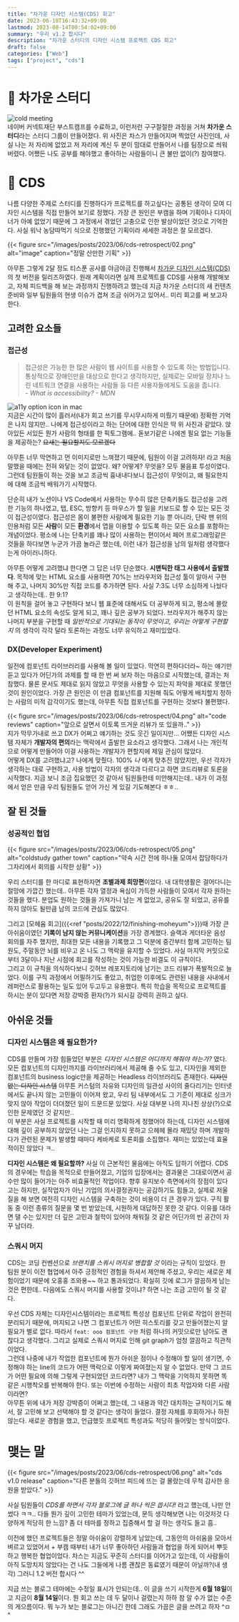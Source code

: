 ```yaml
---
title: "차가운 디자인 시스템(CDS) 회고"
date: 2023-06-18T16:43:32+09:00
lastmod: 2023-08-14T00:54:02+09:00
summary: "우리 v1.2 합시다"
description: "차가운 스터디의 디자인 시스템 프로젝트 CDS 회고"
draft: false
categories: ["Web"]
tags: ["project", "cds"]
---
```


# 🥶 차가운 스터디

![cold meeting](/images/posts/2023/06/cds-retrospect/01.png)  
네이버 커넥트재단 부스트캠프를 수료하고, 이런저런 구구절절한 과정을 거쳐 **차가운 스터디**라는 스터디 그룹이 만들어졌다. 위 사진은 차스가 만들어지며 찍었던 사진인데, 사실 나는 저 자리에 없었고 저 자리에 계신 두 분이 맘대로 만들어서 나를 팀장으로 씌워버렸다. 어쨌든 나도 공부를 해야했고 좋아하는 사람들이니 큰 불만 없이(?) 참여했다.

# 🧊 CDS

나름 다양한 주제로 스터디를 진행하다가 프로젝트를 하고싶다는 공통된 생각이 모여 디자인 시스템을 직접 만들어 보기로 정했다. 가장 큰 원인은 부캠을 하며 기획이나 디자이너가 아예 없었기 때문에 그 과정에서 겪었던 고충으로 인한 발상이었던 것으로 기억한다. 사실 워낙 농담따먹기 식으로 진행했던 기획이라 세세한 과정은 잘 모르겠다.

{{< figure src="/images/posts/2023/06/cds-retrospect/02.png" alt="image" caption="정말 산만한 기획" >}}

아무튼 그렇게 2달 정도 티스푼 공사를 야금야금 진행해서 [차가운 디자인 시스템(CDS)](https://github.com/c-h-w-h/cds)의 첫 버전을 릴리즈하였다. 원래 계획이라면 실제 프로젝트를 CDS를 사용해 개발해보고, 자체 피드백을 해 보는 과정까지 진행하려고 했는데 지금 차가운 스터디의 새 컨텐츠 준비와 일부 팀원들의 현생 이슈가 겹쳐 조금 쉬어가고 있어서.. 미리 회고를 써 보고자 한다.

## 고려한 요소들

### 접근성

> 접근성은 가능한 한 많은 사람이 웹 사이트를 사용할 수 있도록 하는 방법입니다. 통상적으로 장애인만을 대상으로 한다고 생각하지만, 실제로는 모바일 장치나 느린 네트워크 연결을 사용하는 사람들 등 다른 사용자들에게도 도움을 줍니다.  
> _- What is accessibility? - MDN_

![a11y option icon in mac](/images/posts/2023/06/cds-retrospect/03.png)  
지금은 시간이 많이 흘러서(내가 회고 쓰기를 무시무시하게 미뤘기 때문에) 정확한 기억은 나지 않지만.. 나에게 접근성이라고 하는 단어에 대한 인식은 딱 위 사진과 같았다. 앉아있든 서있든 뭔가 사람의 형태를 한 픽토그램에.. 돋보기같은 나에겐 필요 없는 기능들을 제공하는? ~~요새는 필요할지도 모르겠다~~

아무튼 너무 막연하고 먼 이미지로만 느껴졌기 때문에, 팀원이 이걸 고려하자! 라고 처음 말했을 때에는 전혀 와닿는 것이 없었다. 왜? 어떻게? 무엇을? 모두 물음표 투성이였다. 그런데 팀원들이 하는 것을 보고 조금씩 흉내내다보니 접근성이 무엇이고, 왜 필요한지에 대해 조금씩 배워가기 시작했다.

단순히 내가 노션이나 VS Code에서 사용하는 무수히 많은 단축키들도 접근성을 고려한 기능의 하나였고, 탭, ESC, 방향키 등 마우스가 할 일을 키보드로 할 수 있는 모든 것이 접근성이였다. 접근성은 몸이 불편한 사람에게 필요한 기능 뿐 아니라, 단락 맨 위의 인용처럼 모든 **사람**이 모든 **환경**에서 앱을 이용할 수 있도록 하는 모든 요소를 포함하는 개념이었다. 평소에 나는 단축키를 꽤나 많이 사용하는 편이어서 페어 프로그래밍같은 것들을 하다보면 누군가 가끔 놀라곤 했는데, 이런 내가 접근성을 남의 일처럼 생각했다는게 아이러니하다.

아무튼 어떻게 고려했냐 한다면 그 답은 너무 단순했다. **시맨틱한 태그 사용에서 출발했다**. 목적에 맞는 HTML 요소를 사용하면 70%는 브라우저와 접근성 툴이 알아서 구현해 주고, 나머지 30%만 직접 코드를 추가하면 된다. 사실 7:3도 너무 소심하게 나눴다고 생각하는데.. 한 9:1?  
이 원칙을 걸어 놓고 구현하다 보니 웹 표준에 대해서도 더 공부하게 되고, 평소에 몰랐던 HTML 요소의 속성도 알게 되고, 꽤나 깊은 공부가 되었다. 브라우저가 해주지 않는 나머지 부분을 구현할 때 _일반적으로 기대되는 동작이 무엇이고, 우리는 어떻게 구현할지_ 의 생각이 각각 달라 토론하는 과정도 너무 유익하고 재미있었다.

### DX(Developer Experiment)

일전에 컴포넌트 라이브러리를 사용해 볼 일이 있었다. 막연히 편하다더라~ 하는 얘기만 듣고 있다가 어딘가의 과제를 할 때 한 번 써 보자 하는 마음으로 시작했는데, 결과는 처참했다. 물론 문서도 제대로 읽지 않았고 무엇을 사용할 수 있는지 파악을 제대로 못했던 것이 원인이었다. 가장 큰 원인은 이 만큼 컴포넌트를 지원해 줘도 어떻게 배치할지 정하는 사람의 미적 감각이기도 했는데, 아무튼 직접 컴포넌트를 구현하는 것보다 불편했다.

{{< figure src="/images/posts/2023/06/cds-retrospect/04.png" alt="code reviews" caption="앞으로 살면서 이토록 뜨거운 리뷰가 또 있을까.." >}}  
지가 막무가내로 쓰고 DX가 어쩌고 얘기하는 것도 웃긴 일이지만... 어쨌든 디자인 시스템 자체가 **개발자의 편의**라는 맥락에서 출발한 요소라고 생각했다. 그래서 나는 개인적으로 어떻게 만들어야 이걸 사용하는 개발자가 편할지에 제일 관심이 많았다.  
어떻게 DX를 고려했냐고? 나에게 맞췄다. 100% _나_ 에게 맞추진 않았지만, 우선 각자가 생각하는 대로 구현하고, 사용 방법이 각자의 생각과 다르다고 하면 코드리뷰로 토론을 시작했다. 지금 보니 조금 집요했던 것 같아서 팀원들한테 미안해지는데.. 내가 이 과정에서 얻은 만큼 우리 팀원들도 얻어 가신 게 있길 기도해본다 ㅎㅎ..

## 잘 된 것들

### 성공적인 협업

{{< figure src="/images/posts/2023/06/cds-retrospect/05.png" alt="coldstudy gather town" caption="약속 시간 전에 하나둘 모여서 잡담하다가 그자리에서 회의를 시작한 상황" >}}

우리 스터디를 한 마디로 표현하자면 **조별과제 희망편**이었다. 내 대학생활은 걸어다니는 절망에 가깝긴 했는데.. 아무튼 각자 열정과 욕심이 가득한 사람들이 모여서 각자 원하는 것들을 했다. 분업도 원하는 것들을 가져가니 남는 게 없었고, 공유도 잘 되었고, 공유를 하지 않아도 될만큼 남의 코드에 관심도 많았다.

그리고 [모헤윰 회고]({{<ref "posts/2022/12/finishing-moheyum">}})때 가장 큰 아쉬움이였던 **기록이 남지 않는 커뮤니케이션**을 가장 경계했다. 슬랙과 게더타운 음성 회의를 자주 했지만, 최대한 모든 내용을 기록했고 그 덕분에 중간부터 함께 고민하는 팀원도, 주말동안 뇌를 비우고 온 나도 그 맥락을 유지할 수 있었다. 사실
마지막 커밋으로부터 3달이나 지난 시점에 회고를 작성하는 것이 가능한 비결도 이 규칙이다.  
그리고 이 규칙을 의식하다보니 깃허브 레포지토리에 남기는 코드 리뷰가 폭발적으로 늘었다. 이를 구직 과정에서 어필하기도 좋았고, 취업한 이후에도 관련된 내용을 사내에서 레퍼런스로 활용하는 일도 있어 두고두고 유용했다. 특히 학습을 목적으로 프로젝트를 하시는 분이 있다면 저장 강박증 환자(?)가 되시길 강력히 권하고 싶다.

## 아쉬운 것들

### 디자인 시스템은 왜 필요한가?

CDS를 만들며 가장 힘들었던 부분은 _디자인 시스템은 어디까지 해줘야 하는가?_ 였다. 모든 컴포넌트의 디자인까지를 라이브러리에서 제공해 줄 수도 있고, 디자인을 제외한 컴포넌트의 business logic만을 제공하는 Headless 라이브러리도 존재한다. ~~디자인 없는 디자인 시스템~~ 아무튼 커스텀의 자유와 디자인의 일관성 사이의 줄다리기는 인터넷에서도 끝나지 않는 고민들이 이어져 왔고, 우리 팀 내부에서도 그 기준이 제대로 싱크가 맞지 않아 작업이 더뎌졌던 일이 드문드문 있었다. 사실 대부분 나의 지나친 상상(?)으로 인한 문제였던 것 같지만..  
이 부분은 사실 프로젝트를 시작할 때 미리 명확하게 정했어야 하는데, 디자인 시스템에 대해 깊이 공부하지 않았던 나는 그걸 인지하지 못하고 으헤헤 몰라 재밌당 하며 개발하다가 관련된 문제가 발생할 때마다 케바케로 토론회를 소집했다. 재미는 있었는데 효율적이진 않았다 ㅋ..

**디자인 시스템은 왜 필요할까?** 사실 이 근본적인 물음에는 아직도 답하기 어렵다. CDS의 경우에는 학습을 목적으로 만들어졌고, 기업의 입장에서는 결과물은 그대로이면서 공수만 많이 들어가는 아주 비효율적인 작업이다. 향후 유지보수 측면에서의 장점이 있다고는 하지만, 실작업자가 아닌 기업의 의사결정권자는 공감하기도 힘들고, 실제로 저울질을 해 보면 여전히 디자인 시스템을 구축하는 것이 비용이 더 큰 경우가 있다. 구직 활동 중 이런 종류의 질문을 몇 번 받았는데, 시원하게 대답하진 못한 것 같다. 이유를 대라면 댈 수는 있지만 더 깊은 고민과 철학이 있어야 채워질 것 같은 어딘가의 빈 공간이 자꾸 남더라.

### 스쿼시 머지

CDS는 코딩 컨벤션으로 _브랜치를 스쿼시 머지로 병합할 것_ 이라는 규칙이 있었다. 한 팀원 분이 이전 협업에서 아주 긍정적인 경험을 하셔서 제안해 주셨고, 우리는 새로운 체험이었기 때문에 오홍홍 조와용~~ 하고 통과되었다. 확실히 깃에 로그가 깔끔하게 남는 것은 편한데.. 다음에도 스쿼시 머지를 사용할 것이냐? 하면 나는 조금 고민이 될 것 같다.

우선 CDS 자체는 디자인시스템이라는 프로젝트 특성상 컴포넌트 단위로 작업이 완전히 분리되기 때문에, 머지되고 나면 그 컴포넌트가 어떤 히스토리를 갖고 만들어졌는지 알 필요가 별로 없다. 따라서 `feat: ooo 컴포넌트 구현` 처럼 하나의 커밋으로만 남아도 괜찮다고 생각했다. 그리고 실제로 스쿼시 머지로 인해 git graph가 엄청 깔끔하고 직관적이었다.  
그런데 나중에 내가 작업한 컴포넌트에 뭔가 아쉬운 점이나 수정해야 할 일이 생기면, 수정해야 하는 line의 코드가 어떤 맥락으로 이렇게 짜여졌는지 알 수 없었다. 만약 그 코드가 어떤 필요에 의해 그렇게 구현되었던 코드라면? 내가 그 맥락을 기억하지 못하면 똑같은 시행착오를 반복해야 한다. 또는 이번에 수정하는 사람이 최초 작업자와 다른 사람이라면?  
아무튼 위에 내가 저장 강박증이 어쩌고 했는데, 그 내용과 약간 대치하는 규칙이기도 해서, 잘 고민해 보고 선택해야 할 것 같다는 생각이 들었다. 결정 자체를 후회하거나 하진 않는다. 새로운 경험을 했고, 언급했듯 프로젝트 특성과도 적당히 들어맞는 방식이었다.

# 맺는 말

{{< figure src="/images/posts/2023/06/cds-retrospect/06.png" alt="cds v1.0 release" caption="다른 분들의 깃허브 피드에 뜨는 걸 몰랐는데 무척 감사한 응원을 받았다." >}}

사실 팀원들이 _CDS를 하면서 각자 블로그에 글 하나 씩은 씁시다!_ 라고 했는데, 나만 안 썼다 ㅋㅋ.. 다들 뭔가 깊이 고민한 테마가 있었는데, 문득 생각해보면 나는 이것저것 다양하게 적당히 한 느낌? 좀 더 테마를 정하고 집중해서 할 걸 하는 생각도 들고 흠..

이전에 했던 프로젝트들은 정말 아쉬움이 강렬하게 남았는데, 그동안의 아쉬움을 모아서 벼르고 있었어서 + 부캠 때부터 내가 너무 좋아하던 사람들과 협업을 하게 되어서 뿌듯하고 행복한 협업이었다. 차스는 지금도 꾸준히 스터디를 이어가고 있는데, 이 사람들이 아직 도망치지 않았다는 건 나도 그들에게 나름 괜찮은 동료였기 때문이 아닐까?(내 생각) 그러니 1.2 버전 합시다 ^^

지금 쓰는 블로그 테마에는 수정일 표시가 안되는데.. 이 글을 쓰기 시작한게 **6월 18일**이고 지금이 **8월 14일**이다. 뭔 회고 쓰는 데 두 달이나 걸렸는지 하하 참 알 수가 없는 수준의 게으름이다. 뭐 누가 보는 블로그는 아니긴 한데 그래도 가끔은 글을 쓰려고 하자 ^ㅁ^
